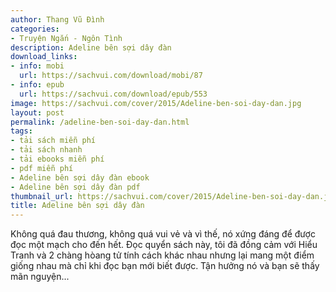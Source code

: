 ```yaml
---
author: Thang Vũ Đình
categories:
- Truyện Ngắn - Ngôn Tình
description: Adeline bên sợi dây đàn
download_links:
- info: mobi
  url: https://sachvui.com/download/mobi/87
- info: epub
  url: https://sachvui.com/download/epub/553
image: https://sachvui.com/cover/2015/Adeline-ben-soi-day-dan.jpg
layout: post
permalink: /adeline-ben-soi-day-dan.html
tags:
- tải sách miễn phí
- tải sách nhanh
- tải ebooks miễn phí
- pdf miễn phí
- Adeline bên sợi dây đàn ebook
- Adeline bên sợi dây đàn pdf
thumbnail_url: https://sachvui.com/cover/2015/Adeline-ben-soi-day-dan.jpg
title: Adeline bên sợi dây đàn
---
```


 <div class="item-desc text-justify"> Không quá đau thương, không quá vui vẻ và vì thế, nó xứng đáng để được đọc một mạch cho đến hết. Đọc quyển sách này, tôi đã đồng cảm với Hiểu Tranh và 2 chàng hòang tử tính cách khác nhau nhưng lại mang một điểm giống nhau mà chỉ khi đọc bạn mới biết được. Tận hưởng nó và bạn sẽ thấy mãn nguyện... </div>